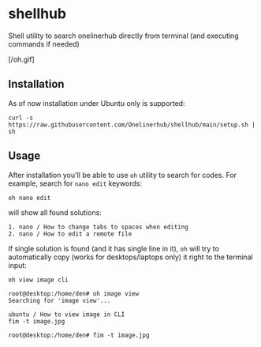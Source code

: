 # shellhub
Shell utility to search onelinerhub directly from terminal (and executing commands if needed)

[/oh.gif]

## Installation

As of now installation under Ubuntu only is supported:

```
curl -s https://raw.githubusercontent.com/Onelinerhub/shellhub/main/setup.sh | sh
```

## Usage
After installation you'll be able to use `oh` utility to search for codes. For example, search for `nano edit` keywords:
```
oh nano edit
```
will show all found solutions:
```
1. nano / How to change tabs to spaces when editing
2. nano / How to edit a remote file
```

If single solution is found (and it has single line in it), `oh` will try to automatically copy (works for desktops/laptops only) it right to the terminal input:
```
oh view image cli
```
```
root@desktop:/home/den# oh image view
Searching for 'image view'...

ubuntu / How to view image in CLI
fim -t image.jpg

root@desktop:/home/den# fim -t image.jpg
```
